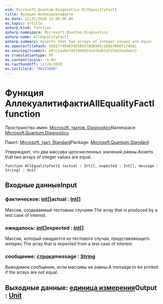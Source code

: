 ```yaml
---
uid: Microsoft.Quantum.Diagnostics.AllEqualityFactI
title: Функция Аллекуалитифакти
ms.date: 11/25/2020 12:00:00 AM
ms.topic: article
qsharp.kind: function
qsharp.namespace: Microsoft.Quantum.Diagnostics
qsharp.name: AllEqualityFactI
qsharp.summary: Asserts that two arrays of integer values are equal.
ms.openlocfilehash: 92b57f49407d558e5f8d0365c168b7890f1f4981
ms.sourcegitcommit: a87c1aa8e7453360025e47ba614f25b02ea84ec3
ms.translationtype: MT
ms.contentlocale: ru-RU
ms.lasthandoff: 11/26/2020
ms.locfileid: "96223890"
---
```

# <a name="allequalityfacti-function"></a><span data-ttu-id="8c4f8-102">Функция Аллекуалитифакти</span><span class="sxs-lookup"><span data-stu-id="8c4f8-102">AllEqualityFactI function</span></span>

<span data-ttu-id="8c4f8-103">Пространство имен: [Microsoft. тактов. Diagnostics](xref:Microsoft.Quantum.Diagnostics)</span><span class="sxs-lookup"><span data-stu-id="8c4f8-103">Namespace: [Microsoft.Quantum.Diagnostics](xref:Microsoft.Quantum.Diagnostics)</span></span>

<span data-ttu-id="8c4f8-104">Пакет: [Microsoft. такт. Standard](https://nuget.org/packages/Microsoft.Quantum.Standard)</span><span class="sxs-lookup"><span data-stu-id="8c4f8-104">Package: [Microsoft.Quantum.Standard](https://nuget.org/packages/Microsoft.Quantum.Standard)</span></span>


<span data-ttu-id="8c4f8-105">Утверждает, что два массива целочисленных значений равны.</span><span class="sxs-lookup"><span data-stu-id="8c4f8-105">Asserts that two arrays of integer values are equal.</span></span>

```qsharp
function AllEqualityFactI (actual : Int[], expected : Int[], message : String) : Unit
```


## <a name="input"></a><span data-ttu-id="8c4f8-106">Входные данные</span><span class="sxs-lookup"><span data-stu-id="8c4f8-106">Input</span></span>

### <a name="actual--int"></a><span data-ttu-id="8c4f8-107">фактическое: [int](xref:microsoft.quantum.lang-ref.int)[]</span><span class="sxs-lookup"><span data-stu-id="8c4f8-107">actual : [Int](xref:microsoft.quantum.lang-ref.int)[]</span></span>

<span data-ttu-id="8c4f8-108">Массив, создаваемый тестовым случаем.</span><span class="sxs-lookup"><span data-stu-id="8c4f8-108">The array that is produced by a test case of interest.</span></span>


### <a name="expected--int"></a><span data-ttu-id="8c4f8-109">ожидалось: [int](xref:microsoft.quantum.lang-ref.int)[]</span><span class="sxs-lookup"><span data-stu-id="8c4f8-109">expected : [Int](xref:microsoft.quantum.lang-ref.int)[]</span></span>

<span data-ttu-id="8c4f8-110">Массив, который ожидается из тестового случая, представляющего интерес.</span><span class="sxs-lookup"><span data-stu-id="8c4f8-110">The array that is expected from a test case of interest.</span></span>


### <a name="message--string"></a><span data-ttu-id="8c4f8-111">сообщение: [строка](xref:microsoft.quantum.lang-ref.string)</span><span class="sxs-lookup"><span data-stu-id="8c4f8-111">message : [String](xref:microsoft.quantum.lang-ref.string)</span></span>

<span data-ttu-id="8c4f8-112">Выводимое сообщение, если массивы не равны.</span><span class="sxs-lookup"><span data-stu-id="8c4f8-112">A message to be printed if the arrays are not equal.</span></span>



## <a name="output--unit"></a><span data-ttu-id="8c4f8-113">Выходные данные: [единица измерения](xref:microsoft.quantum.lang-ref.unit)</span><span class="sxs-lookup"><span data-stu-id="8c4f8-113">Output : [Unit](xref:microsoft.quantum.lang-ref.unit)</span></span>

